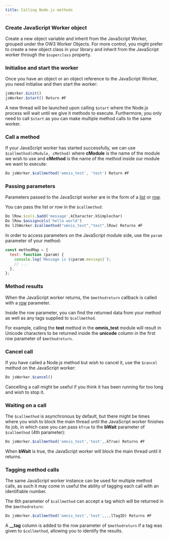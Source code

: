 ```yaml
---
title: Calling Node.js methods
---
```


### Create JavaScript Worker object

Create a new object variable and inherit from the JavaScript Worker, grouped under the OW3 Worker Objects. For more control, you might prefer to create a new object class in your library and inherit from the JavaScript worker through the `$superclass` property.

### Initialise and start the worker

Once you have an object or an object reference to the JavaScript Worker, you need initialise and then start the worker:

```js
jsWorker.$init()
jsWorker.$start() Return #F
```

A new thread will be launched upon calling `$start` where the Node.js process will wait until we give it methods to execute. Furthermore, you only need to call `$start` as you can make multiple method calls to the same worker.

### Call a method

If your JavaScript worker has started successfully, we can use `$callmethod(cModule, cMethod)` where **cModule** is the name of the module we wish to use and **cMethod** is the name of the method inside our module we want to execute:

```js
Do jsWorker.$callmethod('omnis_test', 'test') Return #F
```

### Passing parameters

Parameters passed to the JavaScript worker are in the form of a [list](https://omnis.net/developers/resources/onlinedocs/Programming/02libsandclasses.html#list) or [row](https://omnis.net/developers/resources/onlinedocs/Programming/02libsandclasses.html#row).

You can pass the list or row in the `$callmethod`:

```js
Do lRow.$cols.$add('message',kCharacter,kSimplechar)
Do lRow.$assigncols('hello world')
Do lJSWorker.$callmethod("omnis_test","test",lRow) Returns #F
```

In order to access parameters on the JavaScript module side, use the `param` parameter of your method:

```js
const methodMap = {
  test: function (param) {
    console.log(`Message is ${param.message}`);
    // ...
  },
};
```

### Method results

When the JavaScript worker returns, the `$methodreturn` callback is called with a [row](https://omnis.net/developers/resources/onlinedocs/Programming/02libsandclasses.html#row) parameter.

Inside the row parameter, you can find the returned data from your method as well as any tags supplied to `$callmethod`.

For example, calling the **test** method in the **omnis_test** module will result in Unicode characters to be returned inside the **unicode** column in the first row parameter of `$methodreturn`.

### Cancel call

If you have called a Node.js method but wish to cancel it, use the `$cancel` method on the JavaScript worker:

```js
Do jsWorker.$cancel()
```

Cancelling a call might be useful if you think it has been running for too long and wish to stop it.

### Waiting on a call

The `$callmethod` is asynchronous by default, but there might be times where you wish to block the main thread until the JavaScript worker finishes its job, in which case you can pass `kTrue` to the **bWait** parameter of `$callmethod` (4th parameter):

```js
Do jsWorker.$callmethod('omnis_test','test',,kTrue) Returns #F
```

When **bWait** is true, the JavaScript worker will block the main thread until it returns.

### Tagging method calls

The same JavaScript worker instance can be used for multiple method calls, as such it may come in useful the ability of tagging each call with an identifiable number.

The 6th parameter of `$callmethod` can accept a tag which will be returned in the `$methodreturn`:

```js
Do jsWorker.$callmethod('omnis_test','test',,,,lTagID) Returns #F
```

A **\_\_tag** column is added to the row parameter of `$methodreturn` if a tag was given to `$callmethod`, allowing you to identify the results.